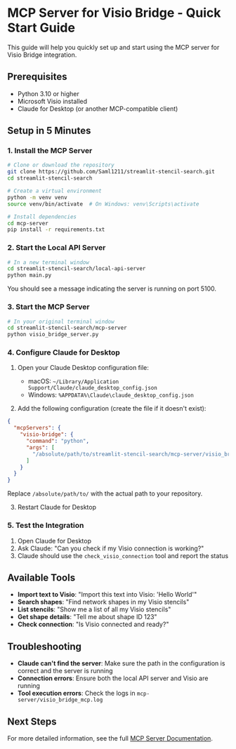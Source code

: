 # MCP Server for Visio Bridge - Quick Start Guide

This guide will help you quickly set up and start using the MCP server for Visio Bridge integration.

## Prerequisites

- Python 3.10 or higher
- Microsoft Visio installed
- Claude for Desktop (or another MCP-compatible client)

## Setup in 5 Minutes

### 1. Install the MCP Server

```bash
# Clone or download the repository
git clone https://github.com/Saml1211/streamlit-stencil-search.git
cd streamlit-stencil-search

# Create a virtual environment
python -m venv venv
source venv/bin/activate  # On Windows: venv\Scripts\activate

# Install dependencies
cd mcp-server
pip install -r requirements.txt
```

### 2. Start the Local API Server

```bash
# In a new terminal window
cd streamlit-stencil-search/local-api-server
python main.py
```

You should see a message indicating the server is running on port 5100.

### 3. Start the MCP Server

```bash
# In your original terminal window
cd streamlit-stencil-search/mcp-server
python visio_bridge_server.py
```

### 4. Configure Claude for Desktop

1. Open your Claude Desktop configuration file:
   - macOS: `~/Library/Application Support/Claude/claude_desktop_config.json`
   - Windows: `%APPDATA%\Claude\claude_desktop_config.json`

2. Add the following configuration (create the file if it doesn't exist):

```json
{
  "mcpServers": {
    "visio-bridge": {
      "command": "python",
      "args": [
        "/absolute/path/to/streamlit-stencil-search/mcp-server/visio_bridge_server.py"
      ]
    }
  }
}
```

Replace `/absolute/path/to/` with the actual path to your repository.

3. Restart Claude for Desktop

### 5. Test the Integration

1. Open Claude for Desktop
2. Ask Claude: "Can you check if my Visio connection is working?"
3. Claude should use the `check_visio_connection` tool and report the status

## Available Tools

- **Import text to Visio**: "Import this text into Visio: 'Hello World'"
- **Search shapes**: "Find network shapes in my Visio stencils"
- **List stencils**: "Show me a list of all my Visio stencils"
- **Get shape details**: "Tell me about shape ID 123"
- **Check connection**: "Is Visio connected and ready?"

## Troubleshooting

- **Claude can't find the server**: Make sure the path in the configuration is correct and the server is running
- **Connection errors**: Ensure both the local API server and Visio are running
- **Tool execution errors**: Check the logs in `mcp-server/visio_bridge_mcp.log`

## Next Steps

For more detailed information, see the full [MCP Server Documentation](MCP-Server-Documentation.md).

